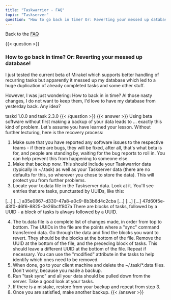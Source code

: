 ```yaml
---
title: "Taskwarrior - FAQ"
topic: "Taskserver"
question: "How to go back in time? Or: Reverting your messed up database!"
---
```


Back to the [FAQ](/support/faq)

{{< question >}}
### How to go back in time? Or: Reverting your messed up database!

I just tested the current beta of Mirakel which supports better handling of recurring tasks but apparently it messed up my database which led to a huge duplication of already completed tasks and some other stuff.

However, I was just wondering: How to back in in time? Al those nasty changes, I do not want to keep them, I'd love to have my database from yesterday back. Any idea?

taskd 1.0.0 and task 2.3.0
{{< /question >}}
{{< answer >}}
Using beta software without first making a backup of your data leads to ... exactly this kind of problem.
Let's assume you have learned your lesson.
Without further lecturing, here is the recovery process:

1. Make sure that you have reported any software issues to the respective teams - if there are bugs, they will be fixed, after all, that's what beta is for, and people are standing by, waiting for the bug reports to roll in.
You can help prevent this from happening to someone else.
2. Make that backup now.
This should include your Taskwarrior data (typically in ~/.task) as well as your Taskserver data (there are no defaults for this, so wherever you chose to store the data).
This will protect you from further problems.
3. Locate your tx.data file in the Taskserver data.
Look at it.
You'll see entries that are tasks, punctuated by UUIDs, like this: 

[...]
[...]
a35e0867-d330-47a8-a0c9-8b3b6d4c2cba
[...]
[...]
[...]
47d60f5e-43f0-46f6-8825-0e26bcff807a
There are blocks of tasks, followed by a UUID - a block of tasks is always followed by a UUID.

4. The tx.data file is a complete list of changes made, in order from top to bottom.
The UUIDs in the file are the points where a "sync" command transferred data.
Go through the data and find the blocks you want to revert.
They should be the blocks at the bottom of the file.
Remove the UUID at the bottom of the file, and the preceding block of tasks.
This should leave a different UUID at the bottom of the file.
Repeat if necessary.
You can use the "modified" attribute in the tasks to help identify which ones need to be removed.
5. When done, go to your client machine and delete the ~/.task/*.data files.
Don't worry, because you made a backup.
6. Run "task sync" and all your data should be pulled down from the server.
Take a good look at your tasks.
7. If there is a mistake, restore from your backup and repeat from step 3.
8. Once you are satisfied, make another backup.
   {{< /answer >}}

